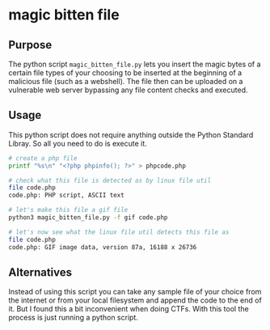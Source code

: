 # magic bitten file

## Purpose

The python script `magic_bitten_file.py` lets you insert the magic bytes of a certain file types of your choosing to be inserted at the beginning of a malicious file (such as a webshell). The file then can be uploaded on a vulnerable web server bypassing any file content checks and executed.

## Usage

This python script does not require anything outside the Python Standard Libray. So all you need to do is execute it.

```bash
# create a php file
printf "%s\n" "<?php phpinfo(); ?>" > phpcode.php

# check what this file is detected as by linux file util
file code.php
code.php: PHP script, ASCII text

# let's make this file a gif file
python3 magic_bitten_file.py -f gif code.php

# let's now see what the linux file util detects this file as
file code.php
code.php: GIF image data, version 87a, 16188 x 26736
```

## Alternatives

Instead of using this script you can take any sample file of your choice from the internet or from your local filesystem and append the code to the end of it. But I found this a bit inconvenient when doing CTFs. With this tool the process is just running a python script.
